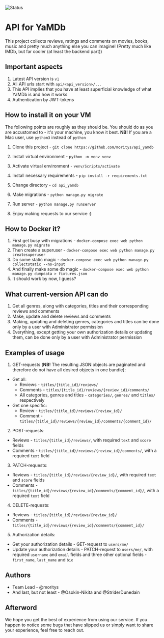 ![Status](https://github.com/StriderDunedain/yamdb_final/actions/workflows/yamdb_workflow.yml/badge.svg)
# API for YaMDb

This project collects reviews, ratings and comments on movies, books, music and pretty much anything else you can imagine!
(Pretty much like IMDb, but far cooler (at least the backend part))

## Important aspects
 1. Latest API version is `v1`
 2. All API urls start with `api/<api_version>/...`
 3. This API implies that you have at least superficial knowledge of what YaMDb is and how it works
 4. Authentication by JWT-tokens

## How to install it on your VM
The following points are roughly as they should be. You should do as you are accustomed to - it's your machine, you know it best.
**NB!** If you are a Mac user, use `python3` instead of `python` 

1. Clone this project - `git clone https://github.com/moritys/api_yamdb`

2. Install virtual environment - `python -m venv venv`

3. Activate virtual environment - `venv/Scripts/activate`

4. Install necessary requirements - `pip install -r requirements.txt`

5. Change directory - `cd api_yamdb`

6. Make migrations - `python manage.py migrate`

7. Run server - `python manage.py runserver`

8. Enjoy making requests to our service :)

## How to Docker it?
1. First get busy with migrations - `docker-compose exec web python manage.py migrate`
2. Then create a superuser - `docker-compose exec web python manage.py createsuperuser`
3. Do some static magic - `docker-compose exec web python manage.py collectstatic --no-input `
4. And finally make some db magic - `docker-compose exec web python manage.py dumpdata > fixtures.json`
5. It should work by now, I guess?

## What current-version API can do
1. Get all genres, along with categories, titles and their corresponding reviews and comments
2. Make, update and delete reviews and comments
3. Making, updating and deleting genres, categories and titles can be done only by a user with Administrator permission
4. Everything, except getting your own authorization details or updating them, can be done only by a user with Administrator permission

## Examples of usage
1. GET-requests (**NB!** The resulting JSON objects are paginated and therefore do not have all desired objects in one bundle):
 - Get all:
   - Reviews - `titles/{title_id}/reviews/`
   - Comments - `titles/{title_id}/reviews/{review_id}/comments/`
   - All categories, genres and titles - `categories/`, `genres/` and `titles/` respectively
 - Get one specific:
   - Review - `titles/{title_id}/reviews/{review_id}/`
   - Comment - `titles/{title_id}/reviews/{review_id}/comments/{comment_id}/`

2. POST-requests:
 - Reviews - `titles/{title_id}/reviews/`, with required `text` and `score` fields
 - Comments - `titles/{title_id}/reviews/{review_id}/comments/`, with a required `text` field

3. PATCH-requests:
 - Reviews - `titles/{title_id}/reviews/{review_id}/`, with required `text` and `score` fields
 - Comments - `titles/{title_id}/reviews/{review_id}/comments/{comment_id}/`, with a required `text` field

4. DELETE-requests:
 - Reviews - `titles/{title_id}/reviews/{review_id}/`
 - Comments - `titles/{title_id}/reviews/{review_id}/comments/{comment_id}/`

5. Authorization details:
 - Get your authorization details - GET-request to `users/me/`
 - Update your authorization details - PATCH-request to `users/me/`, with required `username` and `email` fields and three other optional fields - `first_name`, `last_name` and `bio`

## Authors
 - Team Lead - @moritys
 - And last, but not least - @Osokin-Nikita and @StriderDunedain
 
## Afterword
We hope you get the best of experience from using our service. If you happen to notice some bugs that have slipped us or simply want to share your experience, feel free to reach out.



